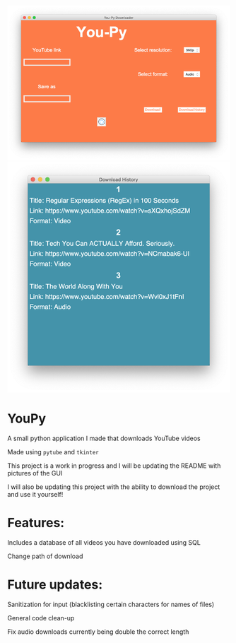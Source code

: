 ![Image of GUI](/examples/main.png)
![Image of History](/examples/history.png)
# YouPy
A small python application I made that downloads YouTube videos 

Made using `pytube` and `tkinter`

This project is a work in progress and I will be updating the README with pictures of the GUI

I will also be updating this project with the ability to download the project and use it yourself!


# Features:
  Includes a database of all videos you have downloaded using SQL
  
  Change path of download

# Future updates:
  Sanitization for input (blacklisting certain characters for names of files)

  General code clean-up

  Fix audio downloads currently being double the correct length
  

  
